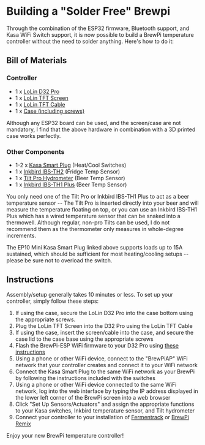 # Building a "Solder Free" Brewpi

Through the combination of the ESP32 firmware, Bluetooth support, and Kasa WiFi Switch support, it is now possible to build a BrewPi temperature controller without the need to solder anything. Here's how to do it:



## Bill of Materials

### Controller

* 1 x [LoLin D32 Pro](https://www.aliexpress.us/item/2251832696801305.html)
* 1 x [LoLin TFT Screen](https://www.aliexpress.us/item/2251832733414978.html)
* 1 x [LoLin TFT Cable](https://www.aliexpress.us/item/2251832662518722.html)
* 1 x [Case (including screws)](https://github.com/thorrak/thorrak_hardware/tree/master/TiltBridge%20Containers/D32%20Pro%20Container)

Although any ESP32 board can be used, and the screen/case are not mandatory, I find that the above hardware in combination with a 3D printed case works perfectly.


### Other Components

* 1-2 x [Kasa Smart Plug](https://www.kasasmart.com/us/products/smart-plugs/kasa-smart-plug-mini-ep10) (Heat/Cool Switches)
* 1 x [Inkbird IBS-TH2](https://www.amazon.com/Inkbird-Thermometer-Wireless-Bluetooth-Temperature/dp/B08S3CGZ3Q/) (Fridge Temp Sensor)
* 1 x [Tilt Pro Hydrometer](https://tilthydrometer.com/products/tilt-pro-wireless-hydrometer-and-thermometer) (Beer Temp Sensor)
* 1 x [Inkbird IBS-TH1 Plus](https://www.amazon.com/Inkbird-Bluetooth-Temperature-Thermometer-Hygrometer/dp/B07DQNFJVL/) (Beer Temp Sensor)

You only need one of the Tilt Pro or Inkbird IBS-TH1 Plus to act as a beer temperature sensor -- The Tilt Pro is inserted directly into your beer and will measure the temperature floating on top, or you can use an Inkbird IBS-TH1 Plus which has a wired temperature sensor that can be snaked into a thermowell. Although regular, non-pro Tilts can be used, I do not recommend them as the thermometer only measures in whole-degree increments.

The EP10 Mini Kasa Smart Plug linked above supports loads up to 15A sustained, which should be sufficient for most heating/cooling setups -- please be sure not to overload the switch.


## Instructions

Assembly/setup generally takes 10 minutes or less. To set up your controller, simply follow these steps:

1. If using the case, secure the LoLin D32 Pro into the case bottom using the appropriate screws.
2. Plug the LoLin TFT Screen into the D32 Pro using the LoLin TFT Cable
3. If using the case, insert the screen/cable into the case, and secure the case lid to the case base using the appropriate screws
4. Flash the BrewPi-ESP WiFi firmware to your D32 Pro using [these instructions](Installing%20the%20Firmware.md)
5. Using a phone or other WiFi device, connect to the "BrewPiAP" WiFi network that your controller creates and connect it to your WiFi network
5. Connect the Kasa Smart Plug to the same WiFi network as your BrewPi by following the instructions included with the switches
6. Using a phone or other WiFi device connected to the same WiFi network, log into the web interface by typing the IP address displayed in the lower left corner of the BrewPi screen into a web browser
7. Click "Set Up Sensors/Actuators" and assign the appropriate functions to your Kasa switches, Inkbird temperature sensor, and Tilt hydrometer
8. Connect your controller to your installation of [Fermentrack](http://www.fermentrack.com/) or [BrewPi Remix](http://www.brewpiremix.com/)

Enjoy your new BrewPi temperature controller!
